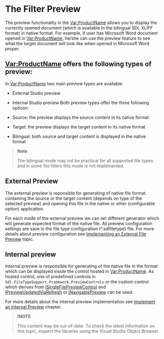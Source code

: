 The Filter Preview
==

The preview functionality in the <Var:ProductName> allows you to display the currently opened document (which is available in the bilingual SDL XLIFF format) in native format. For example, if user has Microsoft Word document opened in <Var:ProductName>, he/she can use the preview feature to see what the target document will look like when opened in Microsoft Word proper.

**<Var:ProductName> offers the following types of preview:**
--
In <Var:ProductName> two main preview types are available:

* External Studio preview
* Internal Studio preview
Both preview types offer the three following optiosn:

* Source: the preview displays the source content in its native format
* Target: the preview displays the target content in its native format
* Bilingual: both source and target content is displayed in the native format

>**Note**
>
>The bilingual mode may not be practical for all supported file types and in some file filters this mode is not implemented.

External Preview
--

The external preview is reponsible for generating of native file format. containing the source or the target content (depends on type of the selected preview) and opening this file in the native or other (configurable option) application.

For each mode of the external preview we can set different generator which will generate expected format of the native file. All preview configuration settings are save in the file type configuration (*.sdlfiletype) file. For more details about preview configuration see [Implementing an External File Preview](implementing_an_external_file_preview.md) topic.

Internal preview
-- 
Internal preview is responsible for generating of the native file in the format which can be displayed inside the control hosted in <Var:ProductName>. As hosted control, one of predefined controls in ```Sdl.FileTypeSupport.Framework.PreviewControls``` or the custom control which derives from [ISingleFilePreviewControl](../../api/filetypesupport/Sdl.FileTypeSupport.Framework.IntegrationApi.ISingleFilePreviewControl.yml) and [IPreviewUpdatedViaRefresh](../../api/filetypesupport/Sdl.FileTypeSupport.Framework.IntegrationApi.IPreviewUpdatedViaRefresh.yml) or [INavigablePreview](../../api/filetypesupport/Sdl.FileTypeSupport.Framework.IntegrationApi.INavigablePreview.yml) can be used.

For more details about the internal preview implementation see [Implement an Internal Preview](internal_preview_introduction.md) chapter.

>**!NOTE**
>
> This content may be out-of-date. To check the latest information on this topic, inspect the libraries using the Visual Studio Object Browser.
